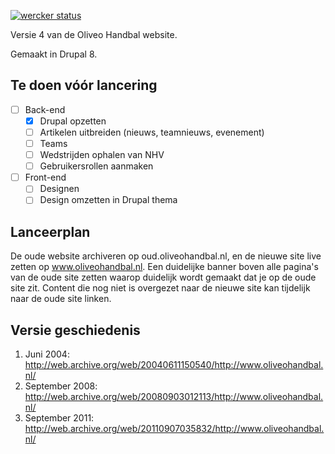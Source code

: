 [![wercker status](https://app.wercker.com/status/485ce2f706f43d38759d003bd0930b05/m "wercker status")](https://app.wercker.com/project/bykey/485ce2f706f43d38759d003bd0930b05)

Versie 4 van de Oliveo Handbal website.

Gemaakt in Drupal 8.

## Te doen vóór lancering

- [ ] Back-end
  - [x] Drupal opzetten
  - [ ] Artikelen uitbreiden (nieuws, teamnieuws, evenement)
  - [ ] Teams
  - [ ] Wedstrijden ophalen van NHV
  - [ ] Gebruikersrollen aanmaken
- [ ] Front-end
  - [ ] Designen
  - [ ] Design omzetten in Drupal thema

## Lanceerplan

De oude website archiveren op oud.oliveohandbal.nl, en de nieuwe site live zetten op www.oliveohandbal.nl. Een duidelijke banner boven alle pagina's van de oude site zetten waarop duidelijk wordt gemaakt dat je op de oude site zit. Content die nog niet is overgezet naar de nieuwe site kan tijdelijk naar de oude site linken.

## Versie geschiedenis
1. Juni 2004: http://web.archive.org/web/20040611150540/http://www.oliveohandbal.nl/
2. September 2008: http://web.archive.org/web/20080903012113/http://www.oliveohandbal.nl/
3. September 2011: http://web.archive.org/web/20110907035832/http://www.oliveohandbal.nl/
